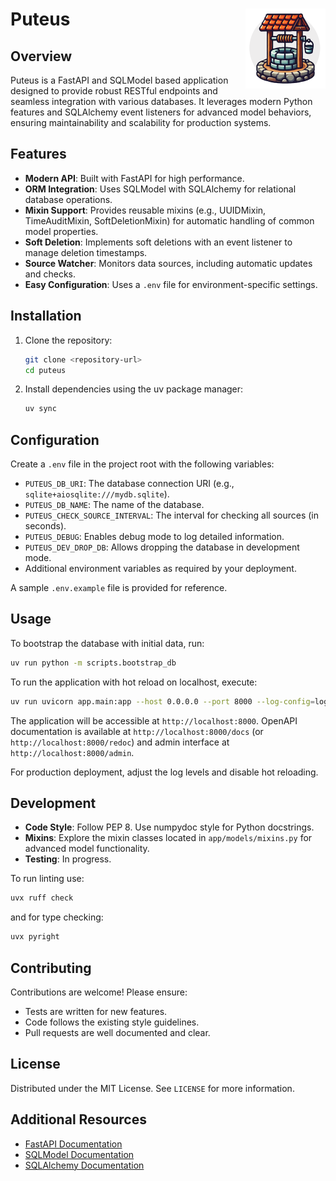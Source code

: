 # Puteus <img align="right" width="128" height="128" src="assets/puteus.png">

## Overview
Puteus is a FastAPI and SQLModel based application designed to provide robust RESTful endpoints and seamless integration with various databases. It leverages modern Python features and SQLAlchemy event listeners for advanced model behaviors, ensuring maintainability and scalability for production systems.

## Features
- **Modern API**: Built with FastAPI for high performance.
- **ORM Integration**: Uses SQLModel with SQLAlchemy for relational database operations.
- **Mixin Support**: Provides reusable mixins (e.g., UUIDMixin, TimeAuditMixin, SoftDeletionMixin) for automatic handling of common model properties.
- **Soft Deletion**: Implements soft deletions with an event listener to manage deletion timestamps.
- **Source Watcher**: Monitors data sources, including automatic updates and checks.
- **Easy Configuration**: Uses a `.env` file for environment-specific settings.

## Installation
1. Clone the repository:
   ```bash
   git clone <repository-url>
   cd puteus
   ```

2. Install dependencies using the uv package manager:
   ```bash
   uv sync
   ```

## Configuration
Create a `.env` file in the project root with the following variables:
- `PUTEUS_DB_URI`: The database connection URI (e.g., `sqlite+aiosqlite:///mydb.sqlite`).
- `PUTEUS_DB_NAME`: The name of the database.
- `PUTEUS_CHECK_SOURCE_INTERVAL`: The interval for checking all sources (in seconds).
- `PUTEUS_DEBUG`: Enables debug mode to log detailed information.
- `PUTEUS_DEV_DROP_DB`: Allows dropping the database in development mode.
- Additional environment variables as required by your deployment.

A sample `.env.example` file is provided for reference.

## Usage
To bootstrap the database with initial data, run:
```bash
uv run python -m scripts.bootstrap_db
```

To run the application with hot reload on localhost, execute:
```bash
uv run uvicorn app.main:app --host 0.0.0.0 --port 8000 --log-config=log_config.yml --reload
```

The application will be accessible at `http://localhost:8000`.
OpenAPI documentation is available at `http://localhost:8000/docs` (or `http://localhost:8000/redoc`) and admin interface at `http://localhost:8000/admin`.

For production deployment, adjust the log levels and disable hot reloading.

## Development
- **Code Style**: Follow PEP 8. Use numpydoc style for Python docstrings.
- **Mixins**: Explore the mixin classes located in `app/models/mixins.py` for advanced model functionality.
- **Testing**: In progress.

To run linting use:
```bash
uvx ruff check
```
and for type checking:
```bash
uvx pyright
```

## Contributing
Contributions are welcome! Please ensure:
- Tests are written for new features.
- Code follows the existing style guidelines.
- Pull requests are well documented and clear.

## License
Distributed under the MIT License. See `LICENSE` for more information.

## Additional Resources
- [FastAPI Documentation](https://fastapi.tiangolo.com/)
- [SQLModel Documentation](https://sqlmodel.tiangolo.com/)
- [SQLAlchemy Documentation](https://docs.sqlalchemy.org/)

